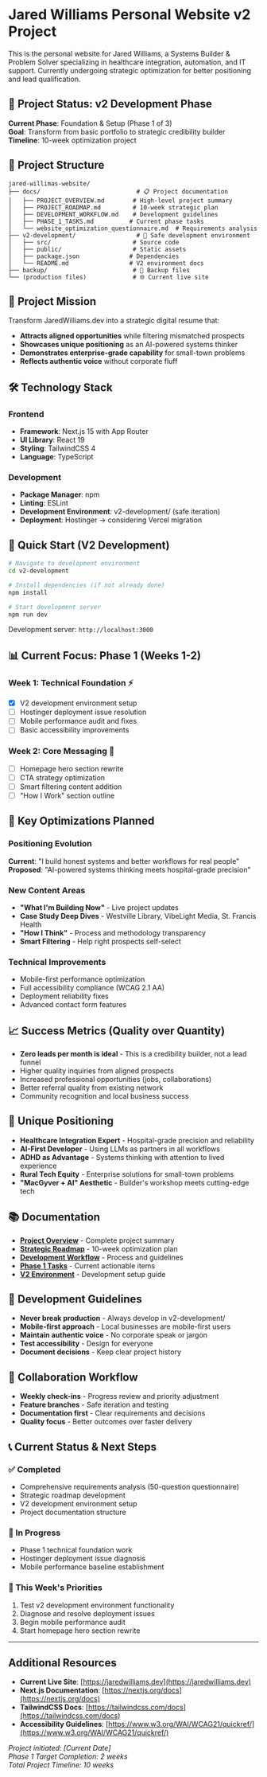 # Jared Williams Personal Website v2 Project

This is the personal website for Jared Williams, a Systems Builder & Problem Solver specializing in healthcare integration, automation, and IT support. Currently undergoing strategic optimization for better positioning and lead qualification.

## 🚀 Project Status: v2 Development Phase

**Current Phase**: Foundation & Setup (Phase 1 of 3)  
**Goal**: Transform from basic portfolio to strategic credibility builder  
**Timeline**: 10-week optimization project

## 📁 Project Structure

```
jared-willimas-website/
├── docs/                           # 📋 Project documentation
│   ├── PROJECT_OVERVIEW.md        # High-level project summary
│   ├── PROJECT_ROADMAP.md         # 10-week strategic plan
│   ├── DEVELOPMENT_WORKFLOW.md    # Development guidelines
│   ├── PHASE_1_TASKS.md          # Current phase tasks
│   └── website_optimization_questionnaire.md  # Requirements analysis
├── v2-development/                 # 🚧 Safe development environment
│   ├── src/                       # Source code
│   ├── public/                    # Static assets
│   ├── package.json              # Dependencies
│   └── README.md                 # V2 environment docs
├── backup/                        # 💾 Backup files
└── (production files)             # 🌐 Current live site
```

## 🎯 Project Mission

Transform JaredWilliams.dev into a strategic digital resume that:
- **Attracts aligned opportunities** while filtering mismatched prospects
- **Showcases unique positioning** as an AI-powered systems thinker  
- **Demonstrates enterprise-grade capability** for small-town problems
- **Reflects authentic voice** without corporate fluff

## 🛠️ Technology Stack

### Frontend
- **Framework**: Next.js 15 with App Router
- **UI Library**: React 19
- **Styling**: TailwindCSS 4
- **Language**: TypeScript

### Development
- **Package Manager**: npm
- **Linting**: ESLint
- **Development Environment**: v2-development/ (safe iteration)
- **Deployment**: Hostinger → considering Vercel migration

## 🚀 Quick Start (V2 Development)

```bash
# Navigate to development environment
cd v2-development

# Install dependencies (if not already done)
npm install

# Start development server
npm run dev
```

Development server: `http://localhost:3000`

## 📊 Current Focus: Phase 1 (Weeks 1-2)

### Week 1: Technical Foundation ⚡
- [x] V2 development environment setup
- [ ] Hostinger deployment issue resolution  
- [ ] Mobile performance audit and fixes
- [ ] Basic accessibility improvements

### Week 2: Core Messaging 📝
- [ ] Homepage hero section rewrite
- [ ] CTA strategy optimization  
- [ ] Smart filtering content addition
- [ ] "How I Work" section outline

## 🎨 Key Optimizations Planned

### Positioning Evolution
**Current**: "I build honest systems and better workflows for real people"  
**Proposed**: "AI-powered systems thinking meets hospital-grade precision"

### New Content Areas
- **"What I'm Building Now"** - Live project updates
- **Case Study Deep Dives** - Westville Library, VibeLight Media, St. Francis Health
- **"How I Think"** - Process and methodology transparency
- **Smart Filtering** - Help right prospects self-select

### Technical Improvements
- Mobile-first performance optimization
- Full accessibility compliance (WCAG 2.1 AA)
- Deployment reliability fixes
- Advanced contact form features

## 📈 Success Metrics (Quality over Quantity)

- **Zero leads per month is ideal** - This is a credibility builder, not a lead funnel
- Higher quality inquiries from aligned prospects
- Increased professional opportunities (jobs, collaborations)
- Better referral quality from existing network
- Community recognition and local business success

## 🎯 Unique Positioning

- **Healthcare Integration Expert** - Hospital-grade precision and reliability
- **AI-First Developer** - Using LLMs as partners in all workflows
- **ADHD as Advantage** - Systems thinking with attention to lived experience
- **Rural Tech Equity** - Enterprise solutions for small-town problems
- **"MacGyver + AI" Aesthetic** - Builder's workshop meets cutting-edge tech

## 📚 Documentation

- **[Project Overview](docs/PROJECT_OVERVIEW.md)** - Complete project summary
- **[Strategic Roadmap](docs/PROJECT_ROADMAP.md)** - 10-week optimization plan  
- **[Development Workflow](docs/DEVELOPMENT_WORKFLOW.md)** - Process and guidelines
- **[Phase 1 Tasks](docs/PHASE_1_TASKS.md)** - Current actionable items
- **[V2 Environment](v2-development/README.md)** - Development setup guide

## 🚦 Development Guidelines

- **Never break production** - Always develop in v2-development/
- **Mobile-first approach** - Local businesses are mobile-first users
- **Maintain authentic voice** - No corporate speak or jargon
- **Test accessibility** - Design for everyone
- **Document decisions** - Keep clear project history

## 🤝 Collaboration Workflow

- **Weekly check-ins** - Progress review and priority adjustment
- **Feature branches** - Safe iteration and testing
- **Documentation first** - Clear requirements and decisions
- **Quality focus** - Better outcomes over faster delivery

## 📞 Current Status & Next Steps

### ✅ Completed
- Comprehensive requirements analysis (50-question questionnaire)
- Strategic roadmap development
- V2 development environment setup
- Project documentation structure

### 🔄 In Progress  
- Phase 1 technical foundation work
- Hostinger deployment issue diagnosis
- Mobile performance baseline establishment

### 📅 This Week's Priorities
1. Test v2 development environment functionality
2. Diagnose and resolve deployment issues
3. Begin mobile performance audit
4. Start homepage hero section rewrite

---

## Additional Resources

- **Current Live Site**: [https://jaredwilliams.dev](https://jaredwilliams.dev)
- **Next.js Documentation**: [https://nextjs.org/docs](https://nextjs.org/docs)
- **TailwindCSS Docs**: [https://tailwindcss.com/docs](https://tailwindcss.com/docs)
- **Accessibility Guidelines**: [https://www.w3.org/WAI/WCAG21/quickref/](https://www.w3.org/WAI/WCAG21/quickref/)

*Project initiated: [Current Date]*  
*Phase 1 Target Completion: 2 weeks*  
*Total Project Timeline: 10 weeks*

